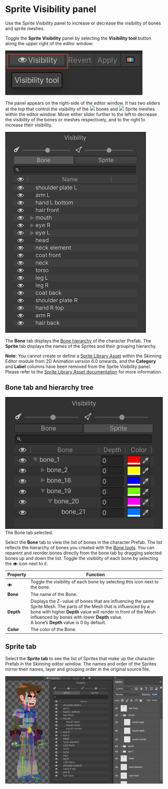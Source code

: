 # Sprite Visibility panel
Use the Sprite Visibility panel to increase or decrease the visibility of bones and sprite meshes.

Toggle the __Sprite Visibility__ panel by selecting the __Visibility tool__ button along the upper right of the editor window:

![](images/Highlighted_Visibility_icon.png)

The panel appears on the right-side of the editor window. It has two sliders at the top that control the visibility of the ![](images/bone_icon.png) bones and ![](images/mesh_icon.png) Sprite meshes within the editor window. Move either slider further to the left to decrease the visibility of the bones or meshes respectively, and to the right to increase their visibility.

![](images/2D-animation-v7-vis-panel.png)

The **Bone** tab displays the [Bone hierarchy](#bone-tab-and-hierarchy-tree) of the character Prefab. The **Sprite** tab displays the names of the Sprites and their grouping hierarchy.

<!-- Is it still relevant for the following note to be here? -->
**Note:** You cannot create or define a [Sprite Library Asset](SLAsset.md) within the Skinning Editor module from 2D Animation version 6.0 onwards, and the **Category** and **Label** columns have been removed from the Sprite Visibility panel. Please refer to the [Sprite Library Asset documentation](SLAsset.md) for more information.

## Bone tab and hierarchy tree

![](images/bone_tree.PNG)<br/>The Bone tab selected.

Select the __Bone__ tab to view the list of bones in the character Prefab. The list reflects the hierarchy of bones you created with the [Bone tools](SkinEdToolsShortcuts.html#bone-tools). You can reparent and reorder bones directly from the bone tab by dragging selected bones up and down the list. Toggle the visibility of each bone by selecting the ![](images/visibility_icon.png) icon next to it.

| Property                        | Function                                                     |
| ------------------------------- | ------------------------------------------------------------ |
| ![](images/visibility_icon.png) | Toggle the visibility of each bone by selecting this icon next to the bone. |
| __Bone__                        | The name of the Bone.                                        |
| __Depth__                       | Displays the Z-value of bones that are influencing the same Sprite Mesh. The parts of the Mesh that is influenced by a bone with higher **Depth** value will render in front of the Mesh influenced by bones with lower **Depth** value. <br/>A bone’s **Depth** value is 0 by default. |
| __Color__                        | The color of the Bone.                                        |

## Sprite tab

Select the __Sprite tab__ to see the list of Sprites that make up the character Prefab in the Skinning editor window. The names  and order of the Sprites mirror their names, layer and grouping order in the original source file.

![](images/2D-animation-v7-sprite-tab.png)
